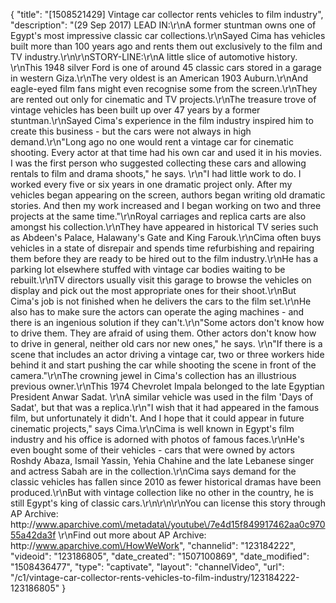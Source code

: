 {
    "title": "[1508521429] Vintage car collector rents vehicles to film industry",
    "description": "(29 Sep 2017) LEAD IN:\r\nA former stuntman owns one of Egypt's most impressive classic car collections.\r\nSayed Cima has vehicles built more than 100 years ago and rents them out exclusively to the film and TV industry.\r\n\r\nSTORY-LINE:\r\nA little slice of automotive history. \r\nThis 1948 silver Ford is one of around 45 classic cars stored in a garage in western Giza.\r\nThe very oldest is an American 1903 Auburn.\r\nAnd eagle-eyed film fans might even recognise some from the screen.\r\nThey are rented out only for cinematic and TV projects.\r\nThe treasure trove of vintage vehicles has been built up over 47 years by a former stuntman.\r\nSayed Cima's experience in the film industry inspired him to create this business - but the cars were not always in high demand.\r\n\"Long ago no one would rent a vintage car for cinematic shooting. Every actor at that time had his own car and used it in his movies. I was the first person who suggested collecting these cars and allowing rentals to film and drama shoots,\" he says. \r\n\"I had little work to do. I worked every five or six years in one dramatic project only. After my vehicles began appearing on the screen, authors began writing old dramatic stories. And then my work increased and I began working on two and three projects at the same time.\"\r\nRoyal carriages and replica carts are also amongst his collection.\r\nThey have appeared in historical TV series such as Abdeen's Palace, Halawany's Gate and King Farouk.\r\nCima often buys vehicles in a state of disrepair and spends time refurbishing and repairing them before they are ready to be hired out to the film industry.\r\nHe has a parking lot elsewhere stuffed with vintage car bodies waiting to be rebuilt.\r\nTV directors usually visit this garage to browse the vehicles on display and pick out the most appropriate ones for their shoot.\r\nBut Cima's job is not finished when he delivers the cars to the film set.\r\nHe also has to make sure the actors can operate the aging machines - and there is an ingenious solution if they can't.\r\n\"Some actors don't know how to drive them. They are afraid of using them. Other actors don't know how to drive in general, neither old cars nor new ones,\" he says. \r\n\"If there is a scene that includes an actor driving a vintage car, two or three workers hide behind it and start pushing the car while shooting the scene in front of the camera.\"\r\nThe crowning jewel in Cima's collection has an illustrious previous owner.\r\nThis 1974 Chevrolet Impala belonged to the late Egyptian President Anwar Sadat. \r\nA similar vehicle was used in the film 'Days of Sadat', but that was a replica.\r\n\"I wish that it had appeared in the famous film, but unfortunately it didn't. And I hope that it could appear in future cinematic projects,\" says Cima.\r\nCima is well known in Egypt's film industry and his office is adorned with photos of famous faces.\r\nHe's even bought some of their vehicles - cars that were owned by actors Roshdy Abaza, Ismail Yassin, Yehia Chahine and the late Lebanese singer and actress Sabah are in the collection.\r\nCima says demand for the classic vehicles has fallen since 2010 as fewer historical dramas have been produced.\r\nBut with vintage collection like no other in the country, he is still Egypt's king of classic cars.\r\n\r\n\r\nYou can license this story through AP Archive: http:\/\/www.aparchive.com\/metadata\/youtube\/7e4d15f849917462aa0c97055a42da3f \r\nFind out more about AP Archive: http:\/\/www.aparchive.com\/HowWeWork",
    "channelid": "123184222",
    "videoid": "123186805",
    "date_created": "1507100869",
    "date_modified": "1508436477",
    "type": "captivate",
    "layout": "channelVideo",
    "url": "\/c1\/vintage-car-collector-rents-vehicles-to-film-industry\/123184222-123186805"
}